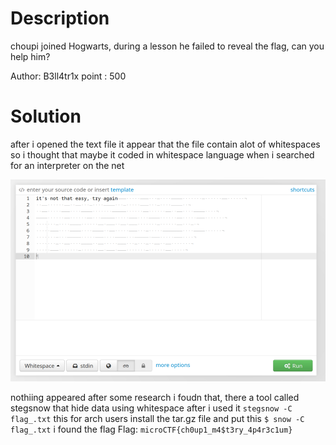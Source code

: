 # Description

choupi joined Hogwarts, during a lesson he failed to reveal the flag, can you help him?

Author: B3ll4tr1x
point : 500

# Solution
after i opened the text file it appear that the file contain alot of whitespaces so i thought that maybe it coded in whitespace language when i searched for an interpreter on the net

![code](code.png)

nothiing appeared after some research i foudn that, there a tool called stegsnow that hide data using whitespace after i used it
`stegsnow -C flag_.txt`
this for arch users install the tar.gz file and put this
`$ snow -C flag_.txt`
i found the flag
Flag: `microCTF{ch0up1_m4$t3ry_4p4r3c1um}`

